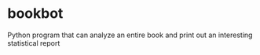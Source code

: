 # bookbot
Python program that can analyze an entire book and print out an interesting statistical report
